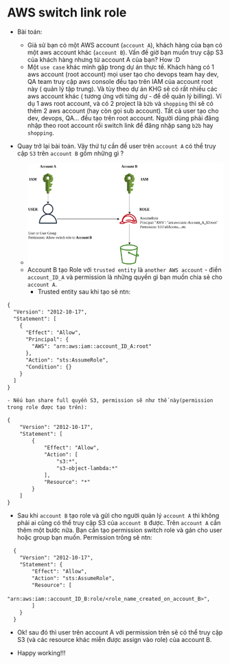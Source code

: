 # AWS switch link role

- Bài toán:

  - Giả sử bạn có một AWS account (`account A`), khách hàng của bạn có một aws account khác (`account B`). Vấn đề giờ bạn muốn truy cập S3 của khách hàng nhưng từ account A của bạn? How :D
  - Một `use case` khác mình gặp trong dự án thực tế. Khách hàng có 1 aws account (root account) mọi user tạo cho devops team hay dev, QA team truy cập aws console đều tạo trên IAM của account root này ( quản lý tập trung). Và tùy theo dự án KHG sẽ có rất nhiều các aws account khác ( tương ứng với từng dự - để dễ quản lý billing). Ví dụ 1 aws root account, và có 2 project là `b2b` và `shopping` thì sẽ có thêm 2 aws account (hay còn gọi sub account). Tất cả user tạo cho dev, devops, QA... đều tạo trên root account. Người dùng phải đăng nhập theo root account rồi switch link để đăng nhập sang `b2b` hay `shopping`.

- Quay trở lại bài toán. Vậy thứ tự cần đề user trên `account A` có thể truy cập `S3` trên `account B` gồm những gì ?
  - ![aws-switch-link-role](../../images/20211201-003900-aws-switch-link-role.png)
  - Account B tạo Role với `trusted entity` là `another AWS account` - điền `account_ID_A` và permission là những quyền gì bạn muốn chia sẻ cho `account A`.
    - Trusted entity sau khi tạo sẽ ntn:

```linenums="1"
{
  "Version": "2012-10-17",
  "Statement": [
    {
      "Effect": "Allow",
      "Principal": {
        "AWS": "arn:aws:iam::account_ID_A:root"
      },
      "Action": "sts:AssumeRole",
      "Condition": {}
    }
  ]
}
```

    - Nếu bạn share full quyền S3, permission sẽ như thế này(permission trong role được tạo trên):

```linenums="1"
{
    "Version": "2012-10-17",
    "Statement": [
        {
            "Effect": "Allow",
            "Action": [
                "s3:*",
                "s3-object-lambda:*"
            ],
            "Resource": "*"
        }
    ]
}
```

- Sau khi `account B` tạo role và gửi cho người quản lý `account A` thì không phải ai cũng có thể truy cập S3 của `account B` được. Trên `account A` cần thêm một bước nữa. Bạn cần tạo permission switch role và gán cho user hoặc group bạn muốn. Permission trông sẽ ntn:

```linenums="1"
  {
    "Version": "2012-10-17",
    "Statement": {
        "Effect": "Allow",
        "Action": "sts:AssumeRole",
        "Resource": [
            "arn:aws:iam::account_ID_B:role/<role_name_created_on_account_B>",
        ]
    }
  }
```

- Ok! sau đó thì user trên account A với permission trên sẽ có thể truy cập S3 (và các resource khác miễn được assign vào role) của account B.

- Happy working!!!

